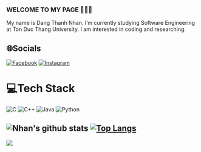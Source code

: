 ### WELCOME TO MY PAGE 👋👋👋
My name is Dang Thanh Nhan. I’m currently studying Software Engineering at Ton Duc Thang University. I am interested in coding and researching. 

## 🌐Socials
[![Facebook](https://img.shields.io/badge/Facebook-%231877F2.svg?logo=Facebook&logoColor=white)](https://facebook.com/https://www.facebook.com/profile.php?id=100086652585752) [![Instagram](https://img.shields.io/badge/Instagram-%23E4405F.svg?logo=Instagram&logoColor=white)](https://instagram.com/https://www.instagram.com/nhandawng.15/) 

# 💻Tech Stack
![C](https://img.shields.io/badge/c-%2300599C.svg?style=flat&logo=c&logoColor=white) ![C++](https://img.shields.io/badge/c++-%2300599C.svg?style=flat&logo=c%2B%2B&logoColor=white) ![Java](https://img.shields.io/badge/java-%23ED8B00.svg?style=flat&logo=java&logoColor=white) ![Python](https://img.shields.io/badge/python-3670A0?style=flat&logo=python&logoColor=ffdd54)


![Nhan's github stats](https://github-readme-stats-git-masterrstaa-rickstaa.vercel.app/api?username=nhandang02&show_icons=true&theme=tokyonight&hide=contribs,prs,issues)
[![Top Langs](https://github-readme-stats.vercel.app/api/top-langs/?username=nhandang&layout=donut-vertical)](https://github.com/anuraghazra/github-readme-stats)
---
[![](https://visitcount.itsvg.in/api?id=nhandang02&icon=0&color=0)](https://visitcount.itsvg.in)

